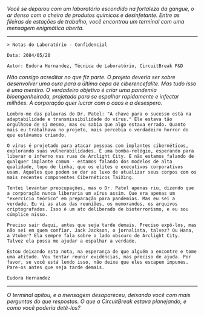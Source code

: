 _Você se deparou com um laboratório escondido na fortaleza da gangue, o ar denso com o cheiro de produtos químicos e desinfetante. Entre as fileiras de estações de trabalho, você encontrou um terminal com uma mensagem enigmática aberta._

---

`> Notas do Laboratório - Confidencial`

`Data: 2084/05/20`

`Autor: Eudora Hernandez, Técnica de Laboratório, CircuitBreak P&D`

_Não consigo acreditar no que fiz parte. O projeto deveria ser sobre desenvolver uma cura para a última cepa de ciberencefalite. Mas tudo isso é uma mentira. O verdadeiro objetivo é criar uma pandemia bioengenheirada, projetada para se espalhar rapidamente e infectar milhões. A corporação quer lucrar com o caos e a desespero._

`Lembro-me das palavras do Dr. Patel: "A chave para o sucesso está na adaptabilidade e transmissibilidade do vírus." Ele estava tão orgulhoso de si mesmo, mas eu sabia que algo estava errado. Quanto mais eu trabalhava no projeto, mais percebia o verdadeiro horror do que estávamos criando.`

`O vírus é projetado para atacar pessoas com implantes cibernéticos, explorando suas vulnerabilidades. É uma bomba-relógio, esperando para liberar o inferno nas ruas de Arclight City. E não estamos falando de qualquer implante comum - estamos falando dos modelos de alta qualidade, topo de linha, que os elites e executivos corporativos usam. Aqueles que podem se dar ao luxo de atualizar seus corpos com os mais recentes componentes Cibernéticos TaiXing.`

`Tentei levantar preocupações, mas o Dr. Patel apenas riu, dizendo que a corporação nunca liberaria um vírus assim. Que era apenas um "exercício teórico" em preparação para pandemias. Mas eu sei a verdade. Eu vi as atas das reuniões, os memorandos, os arquivos criptografados. Isso é um ato deliberado de bioterrorismo, e eu sou cúmplice nisso.`

`Preciso sair daqui, antes que seja tarde demais. Preciso expô-los, mas não sei em quem confiar. Jack Jackson, o jornalista, talvez? Ou Hana, a Vtuber? Ela sempre fala sobre o lado obscuro de Arclight City. Talvez ela possa me ajudar a espalhar a verdade.`

`Estou deixando esta nota, na esperança de que alguém a encontre e tome uma atitude. Vou tentar reunir evidências, mas preciso de ajuda. Por favor, se você está lendo isso, não deixe que eles escapem impunes. Pare-os antes que seja tarde demais.`

`Eudora Hernandez`

---

_O terminal apitou, e a mensagem desapareceu, deixando você com mais perguntas do que respostas. O que a CircuitBreak estava planejando, e como você poderia detê-los?_
